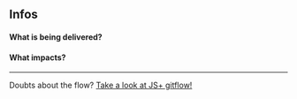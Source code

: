 ## Infos

[comment]: <> ([Task name]https://github.com/juntossomosmais/opentelemetry-instrumentation-django-stomp/issues;)

#### What is being delivered?

[comment]: <> (Describe here all the changes that will be made and what the expected result is.)

#### What impacts?

[comment]: <> (Describe what impacts this delivery has and whether it can cause side effects in other parts of the application.)

---
Doubts about the flow?
[Take a look at JS+ gitflow!](https://github.com/juntossomosmais/gitflow/blob/main/gitflow/backend/README.md)
